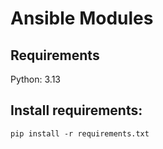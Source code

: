 # Ansible Modules

## Requirements
Python: 3.13

## Install requirements:
```shell
pip install -r requirements.txt
```